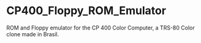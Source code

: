 # CP400_Floppy_ROM_Emulator
ROM and Floppy emulator for the CP 400 Color Computer, a TRS-80 Color clone made in Brasil.
